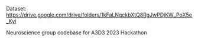 Dataset: https://drive.google.com/drive/folders/1kFaLNqckbXtQ8RgJwPDjKW_PoX5e_Kyi

Neuroscience group codebase for A3D3 2023 Hackathon
